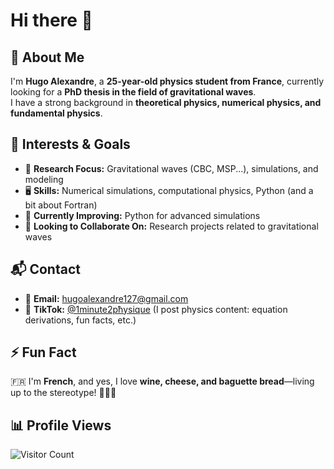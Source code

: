 # Hi there 👋  

## 🚀 About Me  

I'm **Hugo Alexandre**, a **25-year-old physics student from France**, currently looking for a **PhD thesis in the field of gravitational waves**.  
I have a strong background in **theoretical physics, numerical physics, and fundamental physics**.  

## 🎯 Interests & Goals  

- 🔭 **Research Focus:** Gravitational waves (CBC, MSP...), simulations, and modeling  
- 🖥️ **Skills:** Numerical simulations, computational physics, Python (and a bit about Fortran)  
- 🌱 **Currently Improving:** Python for advanced simulations  
- 👯 **Looking to Collaborate On:** Research projects related to gravitational waves  

## 📬 Contact  

- 📩 **Email:** [hugoalexandre127@gmail.com](mailto:hugoalexandre127@gmail.com)  
- 🎥 **TikTok:** [@1minute2pħysique](https://www.tiktok.com/@1minute2pħysique) (I post physics content: equation derivations, fun facts, etc.)  

## ⚡ Fun Fact  

🇫🇷 I'm **French**, and yes, I love **wine, cheese, and baguette bread**—living up to the stereotype! 🥖🍷🧀  

## 📊 Profile Views  

![Visitor Count](https://komarev.com/ghpvc/?username=HugoAlexandre&color=blue&style=flat)
